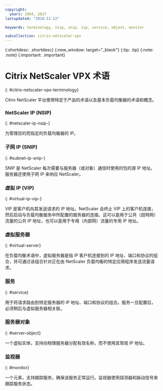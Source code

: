 ```yaml
---
copyright:
  years: 1994, 2017
lastupdated: "2018-11-12"

keywords: terminology, nsip, snip, vip, service, object, monitor

subcollection: citrix-netscaler-vpx
---
```


{:shortdesc: .shortdesc}
{:new_window: target="_blank"}
{:tip: .tip}
{:note: .note}
{:important: .important}

# Citrix NetScaler VPX 术语
{: #citrix-netscaler-vpx-terminology}

Citrix NetScaler 平台使用特定于产品的术语以及基本负载均衡器的术语和概念。

### NetScaler IP (NSIP)
{: #netscaler-ip-nsip-}

为管理目的而指定的负载均衡器的 IP。

### 子网 IP (SNIP)
{: #subnet-ip-snip-}

SNIP 是 NetScaler 每次需要与服务器（或对象）通信时使用的包的源 IP 地址。服务器还使用子网 IP 来响应 NetScaler。

### 虚拟 IP (VIP)
{: #virtual-ip-vip-}

VIP 是客户机向其发送请求的 IP 地址。NetScaler 会终止 VIP 上的客户机连接，然后启动与负载均衡服务中所配置的服务器的连接。这可以是用于公共（因特网）流量的公共 IP 地址，也可以是用于专用（内部网）流量的专用 IP 地址。

### 虚拟服务器
{: #virtual-server}

在负载均衡术语中，虚拟服务器是指 IP 客户机连接到的 IP 地址、端口和协议的组合，并可通过该组合针对正在由 NetScaler 负载均衡的特定应用程序发送流量请求。

### 服务
{: #service}

用于将请求路由到特定服务器的 IP 地址、端口和协议的组合。服务一旦配置后，必须稍后与虚拟服务器相关联。

### 服务器对象
{: #server-object}

一个虚拟实体，支持向物理服务器分配有效名称，而不使用其常规 IP 地址。

### 监视器
{: #monitor}

一个元素，支持跟踪服务，确保该服务正常运行。监视器使用探测器和脉动信号来跟踪服务状态。
